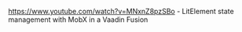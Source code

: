 https://www.youtube.com/watch?v=MNxnZ8pzSBo - LitElement state management with MobX in a Vaadin Fusion
